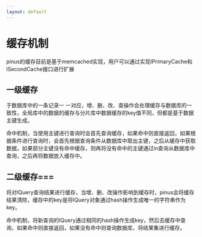 ```yaml
---
layout: default
---
```

# 缓存机制
pinus的缓存目前是基于memcached实现，用户可以通过实现IPrimaryCache和ISecondCache接口进行扩展

## 一级缓存

于数据库中的一条记录一 一对应，增、删、改、查操作会处理缓存与数据库的一致性，全局库中的数据的缓存与分片库中数据缓存的key值不同，但都是基于数据主键生成。

命中机制，当使用主键进行查询时会首先查询缓存，如果命中则直接返回，如果根据条件进行查询时，会首先根据查询条件从数据库中取出主键，之后从缓存中获取数据，如果部分主键没有命中缓存，则再将没有命中的主键通过in查询从数据库中查询，之后再将数据放入缓存中。

## 二级缓存===

将对IQuery查询结果进行缓存，当增、删、改操作影响到缓存时，pinus会将缓存结果清除，缓存中的key是将IQuery对象通过hash操作生成唯一的字符串作为key。

命中机制，将新查询的IQuery通过相同的hash操作生成key，然后去缓存中查询，如果命中则直接返回，如果没有命中则查询数据库，将结果集进行缓存。

